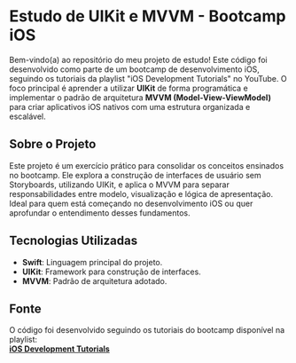 # Estudo de UIKit e MVVM - Bootcamp iOS

Bem-vindo(a) ao repositório do meu projeto de estudo! Este código foi desenvolvido como parte de um bootcamp de desenvolvimento iOS, seguindo os tutoriais da playlist "iOS Development Tutorials" no YouTube. O foco principal é aprender a utilizar **UIKit** de forma programática e implementar o padrão de arquitetura **MVVM (Model-View-ViewModel)** para criar aplicativos iOS nativos com uma estrutura organizada e escalável.

## Sobre o Projeto

Este projeto é um exercício prático para consolidar os conceitos ensinados no bootcamp. Ele explora a construção de interfaces de usuário sem Storyboards, utilizando UIKit, e aplica o MVVM para separar responsabilidades entre modelo, visualização e lógica de apresentação. Ideal para quem está começando no desenvolvimento iOS ou quer aprofundar o entendimento desses fundamentos.

## Tecnologias Utilizadas

- **Swift**: Linguagem principal do projeto.
- **UIKit**: Framework para construção de interfaces.
- **MVVM**: Padrão de arquitetura adotado.

## Fonte

O código foi desenvolvido seguindo os tutoriais do bootcamp disponível na playlist:  
[**iOS Development Tutorials**](https://www.youtube.com/playlist?list=PL0xyzaDFbPAfEXWPHc2eknBZkClLmKOJX)
